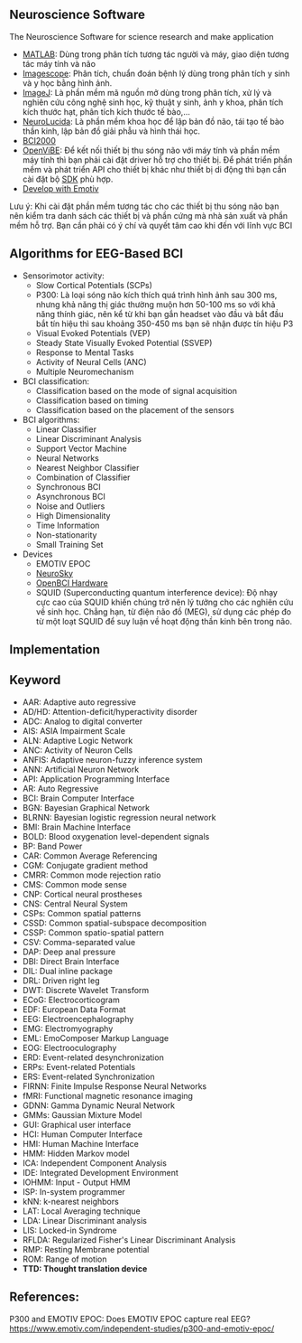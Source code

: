 ## Neuroscience Software
The Neuroscience Software for science research and make application

+ [MATLAB](https://www.mathworks.com/products/matlab.html): Dùng trong phân tích tương tác người và máy, giao diện tương tác máy tính và não
+ [Imagescope](https://courses.nus.edu.sg/course/patngame/internet/User%20Guide/Aperio_ImageScope_User_Guide%20for%20Windows.pdf): Phân tích, chuẩn đoán bệnh lý dùng trong phân tích y sinh và y học bằng hình ảnh.
+ [ImageJ](https://imagej.nih.gov/ij/docs/concepts.html): Là phần mềm mã nguồn mở dùng trong phân tích, xử lý và nghiên cứu công nghệ sinh học, kỹ thuật y sinh, ảnh y khoa, phân tích kích thước hạt, phân tích kích thước tế bào,...
+ [NeuroLucida](https://www.mbfbioscience.com/neurolucida): Là phần mềm khoa học để lập bản đồ não, tái tạo tế bào thần kinh, lập bản đồ giải phẫu và hình thái học.
+ [BCI2000](https://www.bci2000.org/mediawiki/index.php/User_Tutorial:BCI2000_Tour#Starting_up_BCI2000)
+ [OpenViBE](http://openvibe.inria.fr/how-to-connect-emotiv-epoc-with-openvibe/): Để kết nối thiết bị thu sóng não với máy tính và phần mềm máy tính thì bạn phải cài đặt driver hỗ trợ cho thiết bị. Để phát triển phần mềm và phát triển API cho thiết bị khác như thiết bị di động thì bạn cần cài đặt bộ [SDK](https://emotiv.zendesk.com/hc/en-us) phù hợp. 
+ [Develop with Emotiv](https://www.emotiv.com/developer/)

Lưu ý: Khi cài đặt phần mềm tương tác cho các thiết bị thu sóng não bạn nên kiểm tra danh sách các thiết bị và phần cứng mà nhà sản xuất và phần mềm hỗ trợ. Bạn cần phải có ý chí và quyết tâm cao khi đến với lĩnh vực BCI

## Algorithms for EEG-Based BCI
+ Sensorimotor activity:
  + Slow Cortical Potentials (SCPs)
  + P300: Là loại sóng não kích thích quá trình hình ảnh sau 300 ms, nhưng khả năng thị giác thường muộn hơn 50-100 ms so với khả năng thính giác, nên kể từ khi bạn gắn headset vào đầu và bắt đầu bắt tín hiệu thì sau khoảng 350-450 ms bạn sẽ nhận được tín hiệu P3
  + Visual Evoked Potentials (VEP)
  + Steady State Visually Evoked Potential (SSVEP)
  + Response to Mental Tasks
  + Activity of Neural Cells (ANC)
  + Multiple Neuromechanism 
+ BCI classification:
  + Classification based on the mode of signal acquisition 
  + Classification based on timing
  + Classification based on the placement of the sensors
+ BCI algorithms:
  + Linear Classifier
  + Linear Discriminant Analysis 
  + Support Vector Machine
  + Neural Networks
  + Nearest Neighbor Classifier
  + Combination of Classifier
  + Synchronous BCI
  + Asynchronous BCI
  + Noise and Outliers
  + High Dimensionality
  + Time Information 
  + Non-stationarity 
  + Small Training Set
+ Devices
  + EMOTIV EPOC
  + [NeuroSky](http://developer.neurosky.com/docs/doku.php?id=what_is_thinkgear)
  + [OpenBCI Hardware](http://docs.openbci.com/Hardware/01-OpenBCI_Hardware)
  + SQUID (Superconducting quantum interference device): Độ nhạy cực cao của SQUID khiến chúng trở nên lý tưởng cho các nghiên cứu về sinh học. Chẳng hạn, từ điện não đồ (MEG), sử dụng các phép đo từ một loạt SQUID để suy luận về hoạt động thần kinh bên trong não. 
## Implementation
## Keyword 
+ AAR: Adaptive auto regressive 
+ AD/HD: Attention-deficit/hyperactivity disorder 
+ ADC: Analog to digital converter 
+ AIS: ASIA Impairment Scale
+ ALN: Adaptive Logic Network
+ ANC: Activity of Neuron Cells
+ ANFIS: Adaptive neuron-fuzzy inference system 
+ ANN: Artificial Neuron Network 
+ API: Application Programming Interface
+ AR: Auto Regressive
+ BCI: Brain Computer Interface
+ BGN: Bayesian Graphical Network
+ BLRNN: Bayesian logistic regression neural network 
+ BMI: Brain Machine Interface
+ BOLD: Blood oxygenation level-dependent signals
+ BP: Band Power 
+ CAR: Common Average Referencing 
+ CGM: Conjugate gradient method
+ CMRR: Common mode rejection ratio
+ CMS: Common mode sense
+ CNP: Cortical neural prostheses
+ CNS: Central Neural System 
+ CSPs: Common spatial patterns
+ CSSD: Common spatial-subspace decomposition 
+ CSSP: Common spatio-spatial pattern
+ CSV: Comma-separated value
+ DAP: Deep anal pressure
+ DBI: Direct Brain Interface
+ DIL: Dual inline package
+ DRL: Driven right leg
+ DWT: Discrete Wavelet Transform  
+ ECoG: Electrocorticogram
+ EDF: European Data Format 
+ EEG: Electroencephalography
+ EMG: Electromyography
+ EML: EmoComposer Markup Language
+ EOG: Electrooculography
+ ERD: Event-related desynchronization
+ ERPs: Event-related Potentials
+ ERS: Event-related Synchronization
+ FIRNN: Finite Impulse Response Neural Networks
+ fMRI: Functional magnetic resonance imaging
+ GDNN: Gamma Dynamic Neural Network
+ GMMs: Gaussian Mixture Model
+ GUI: Graphical user interface 
+ HCI: Human Computer Interface
+ HMI: Human Machine Interface
+ HMM: Hidden Markov model
+ ICA: Independent Component Analysis
+ IDE: Integrated Development Environment
+ IOHMM: Input - Output HMM
+ ISP: In-system programmer
+ kNN: k-nearest neighbors
+ LAT: Local Averaging technique
+ LDA: Linear Discriminant analysis
+ LIS: Locked-in Syndrome 
+ RFLDA: Regularized Fisher's Linear Discriminant Analysis 
+ RMP: Resting Membrane potential
+ ROM: Range of motion 
+ **TTD: Thought translation device**

## References:
P300 and EMOTIV EPOC: Does EMOTIV EPOC capture real EEG? https://www.emotiv.com/independent-studies/p300-and-emotiv-epoc/
